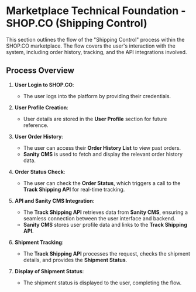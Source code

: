 # Marketplace Technical Foundation - SHOP.CO (Shipping Control)

This section outlines the flow of the "Shipping Control" process within the SHOP.CO marketplace. The flow covers the user's interaction with the system, including order history, tracking, and the API integrations involved.

## Process Overview

1. **User Login to SHOP.CO**:
   - The user logs into the platform by providing their credentials.
   
2. **User Profile Creation**:
   - User details are stored in the **User Profile** section for future reference.

3. **User Order History**:
   - The user can access their **Order History List** to view past orders.
   - **Sanity CMS** is used to fetch and display the relevant order history data.

4. **Order Status Check**:
   - The user can check the **Order Status**, which triggers a call to the **Track Shipping API** for real-time tracking.

5. **API and Sanity CMS Integration**:
   - The **Track Shipping API** retrieves data from **Sanity CMS**, ensuring a seamless connection between the user interface and backend.
   - **Sanity CMS** stores user profile data and links to the **Track Shipping API**.

6. **Shipment Tracking**:
   - The **Track Shipping API** processes the request, checks the shipment details, and provides the **Shipment Status**.

7. **Display of Shipment Status**:
   - The shipment status is displayed to the user, completing the flow.

